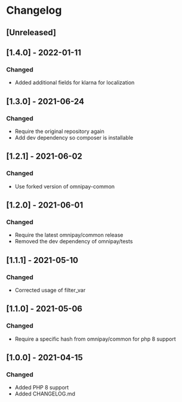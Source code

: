 # Changelog

## [Unreleased]

## [1.4.0] - 2022-01-11

### Changed
- Added additional fields for klarna for localization

## [1.3.0] - 2021-06-24

### Changed
- Require the original repository again
- Add dev dependency so composer is installable

## [1.2.1] - 2021-06-02

### Changed
- Use forked version of omnipay-common

## [1.2.0] - 2021-06-01

### Changed
- Require the latest omnipay/common release
- Removed the dev dependency of omnipay/tests

## [1.1.1] - 2021-05-10

### Changed
- Corrected usage of filter_var

## [1.1.0] - 2021-05-06

### Changed
- Require a specific hash from omnipay/common for php 8 support

## [1.0.0] - 2021-04-15

### Changed
- Added PHP 8 support
- Added CHANGELOG.md
